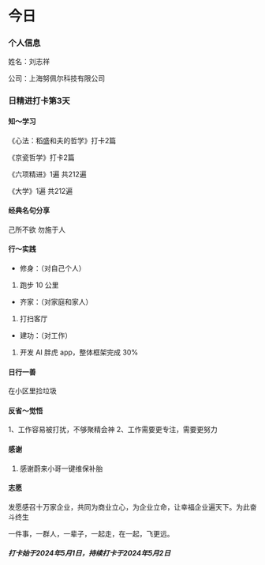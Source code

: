 #   今日
### 个人信息
姓名：刘志祥

公司：上海努佩尔科技有限公司

### 日精进打卡第3天


####    知～学习

《心法：稻盛和夫的哲学》打卡2篇

《京瓷哲学》打卡2篇

《六项精进》1遍  共212遍

《大学》1遍  共212遍

####    经典名句分享

 己所不欲 勿施于人

####    行～实践

-   修身：（对自己个人）
1.  跑步 10 公里

-   齐家：（对家庭和家人）
1.  打扫客厅

-   建功：（对工作）
1.  开发 AI 胖虎 app，整体框架完成 30%


####    日行一善
在小区里捡垃圾

####    反省～觉悟
1、工作容易被打扰，不够聚精会神
2、工作需要更专注，需要更努力

####    感谢
1.  感谢蔚来小哥一键维保补胎

####    志愿
发愿感召十万家企业，共同为商业立心，为企业立命，让幸福企业遍天下。为此奋斗终生

一件事，一群人，一辈子，一起走，在一起，飞更远。

#####   打卡始于2024年5月1日，持续打卡于2024年5月2日